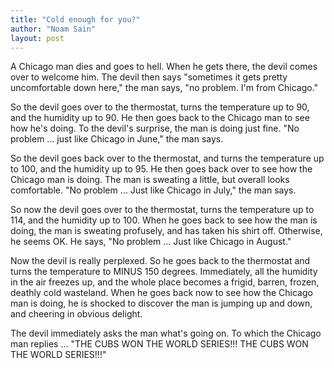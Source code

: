 ```yaml
---
title: "Cold enough for you?"
author: "Noam Sain"
layout: post
---
```


A Chicago man dies and goes to hell. When he gets there, the devil comes over to welcome him. The devil then says "sometimes it gets pretty uncomfortable down here," the man says, "no problem. I'm from Chicago."

So the devil goes over to the thermostat, turns the temperature up to 90, and the humidity up to 90. He then goes back to the Chicago man to see how he's doing. To the devil's surprise, the man is doing just fine. "No problem … just like Chicago in June," the man says.

So the devil goes back over to the thermostat, and turns the temperature up to 100, and the humidity up to 95. He then goes back over to see how the Chicago man is doing. The man is sweating a little, but overall looks comfortable. "No problem … Just like Chicago in July," the man says.

So now the devil goes over to the thermostat, turns the temperature up to 114, and the humidity up to 100. When he goes back to see how the man is doing, the man is sweating profusely, and has taken his shirt off. Otherwise, he seems OK. He says, "No problem … Just like Chicago in August."

Now the devil is really perplexed. So he goes back to the thermostat and turns the temperature to MINUS 150 degrees. Immediately, all the humidity in the air freezes up, and the whole place becomes a frigid, barren, frozen, deathly cold wasteland. When he goes back now to see how the Chicago man is doing, he is shocked to discover the man is jumping up and down, and cheering in obvious delight.

The devil immediately asks the man what's going on. To which the Chicago man replies … "THE CUBS WON THE WORLD SERIES!!! THE CUBS WON THE WORLD SERIES!!!"

